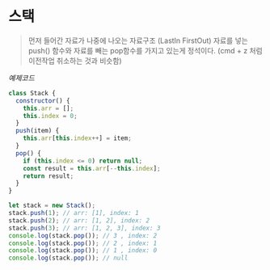 # 스택

> 먼저 들어간 자료가 나중에 나오는 자료구조 (LastIn FirstOut) 자료를 넣는 push() 함수와 자료를 빼는 pop함수를 가지고 있는게 정석이다. (cmd + z 처럼 이전작업 취소하는 것과 비슷함)

<i>예제코드</i>

```js
class Stack {
  constructor() {
    this.arr = [];
    this.index = 0;
  }
  push(item) {
    this.arr[this.index++] = item;
  }
  pop() {
    if (this.index <= 0) return null;
    const result = this.arr[--this.index];
    return result;
  }
}

let stack = new Stack();
stack.push(1); // arr: [1], index: 1
stack.push(2); // arr: [1, 2], index: 2
stack.push(3); // arr: [1, 2, 3], index: 3
console.log(stack.pop()); // 3 , index: 2
console.log(stack.pop()); // 2 , index: 1
console.log(stack.pop()); // 1 , index: 0
console.log(stack.pop()); // null
```
